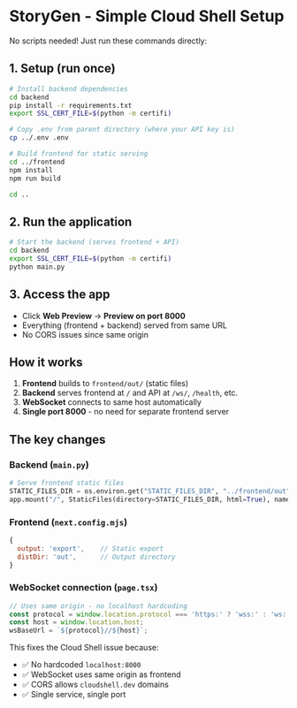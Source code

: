 # StoryGen - Simple Cloud Shell Setup

No scripts needed! Just run these commands directly:

## 1. Setup (run once)

```bash
# Install backend dependencies
cd backend
pip install -r requirements.txt
export SSL_CERT_FILE=$(python -m certifi)

# Copy .env from parent directory (where your API key is)
cp ../.env .env

# Build frontend for static serving
cd ../frontend
npm install
npm run build

cd ..
```

## 2. Run the application

```bash
# Start the backend (serves frontend + API)
cd backend
export SSL_CERT_FILE=$(python -m certifi)
python main.py
```

## 3. Access the app

- Click **Web Preview** → **Preview on port 8000**
- Everything (frontend + backend) served from same URL
- No CORS issues since same origin

## How it works

1. **Frontend** builds to `frontend/out/` (static files)
2. **Backend** serves frontend at `/` and API at `/ws/`, `/health`, etc.
3. **WebSocket** connects to same host automatically
4. **Single port 8000** - no need for separate frontend server

## The key changes

### Backend (`main.py`)
```python
# Serve frontend static files
STATIC_FILES_DIR = os.environ.get("STATIC_FILES_DIR", "../frontend/out")
app.mount("/", StaticFiles(directory=STATIC_FILES_DIR, html=True), name="static")
```

### Frontend (`next.config.mjs`)
```javascript
{
  output: 'export',    // Static export
  distDir: 'out',      // Output directory
}
```

### WebSocket connection (`page.tsx`)
```javascript
// Uses same origin - no localhost hardcoding
const protocol = window.location.protocol === 'https:' ? 'wss:' : 'ws:';
const host = window.location.host;
wsBaseUrl = `${protocol}//${host}`;
```

This fixes the Cloud Shell issue because:
- ✅ No hardcoded `localhost:8000` 
- ✅ WebSocket uses same origin as frontend
- ✅ CORS allows `cloudshell.dev` domains
- ✅ Single service, single port
